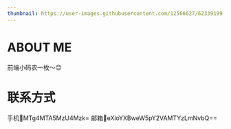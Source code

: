 ```yaml
---
thumbnail: https://user-images.githubusercontent.com/12566627/62339199-bf49d500-b50d-11e9-82e7-8ba98e72c3dd.jpg
---
```

# ABOUT ME
前端小码农一枚～😊
# 联系方式
手机📱MTg4MTA5MzU4Mzk=
邮箱📮eXloYXBweW5pY2VAMTYzLmNvbQ==